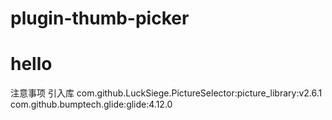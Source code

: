 # plugin-thumb-picker

# hello

注意事项
引入库
com.github.LuckSiege.PictureSelector:picture_library:v2.6.1
com.github.bumptech.glide:glide:4.12.0